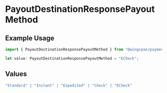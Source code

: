 # PayoutDestinationResponsePayoutMethod

## Example Usage

```typescript
import { PayoutDestinationResponsePayoutMethod } from "@wingspan/payments/sdk/models/shared";

let value: PayoutDestinationResponsePayoutMethod = "ECheck";
```

## Values

```typescript
"Standard" | "Instant" | "Expedited" | "Check" | "ECheck"
```